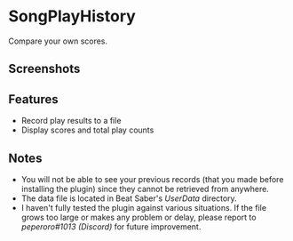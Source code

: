 ﻿# SongPlayHistory

Compare your own scores.

## Screenshots

## Features

- Record play results to a file
- Display scores and total play counts

## Notes

- You will not be able to see your previous records (that you made before installing the plugin) since they cannot be retrieved from anywhere.
- The data file is located in Beat Saber's _UserData_ directory.
- I haven't fully tested the plugin against various situations. If the file grows too large or makes any problem or delay, please report to _peperoro#1013 (Discord)_ for future improvement.
